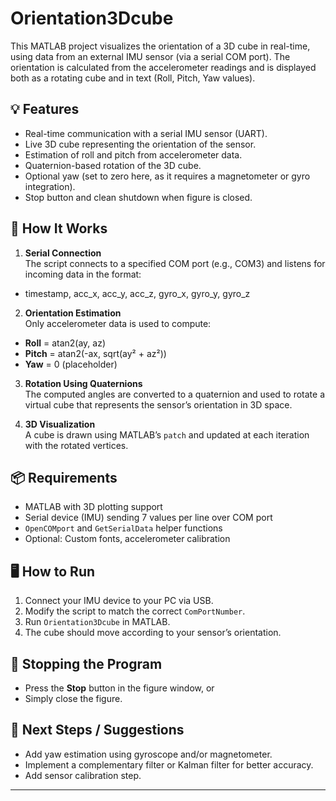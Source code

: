 # Orientation3Dcube

This MATLAB project visualizes the orientation of a 3D cube in real-time, using data from an external IMU sensor (via a serial COM port). The orientation is calculated from the accelerometer readings and is displayed both as a rotating cube and in text (Roll, Pitch, Yaw values).

## 💡 Features

- Real-time communication with a serial IMU sensor (UART).
- Live 3D cube representing the orientation of the sensor.
- Estimation of roll and pitch from accelerometer data.
- Quaternion-based rotation of the 3D cube.
- Optional yaw (set to zero here, as it requires a magnetometer or gyro integration).
- Stop button and clean shutdown when figure is closed.

## 🔧 How It Works

1. **Serial Connection**  
   The script connects to a specified COM port (e.g., COM3) and listens for incoming data in the format:

+ timestamp, acc_x, acc_y, acc_z, gyro_x, gyro_y, gyro_z

2. **Orientation Estimation**  
Only accelerometer data is used to compute:
- **Roll** = atan2(ay, az)
- **Pitch** = atan2(-ax, sqrt(ay² + az²))
- **Yaw** = 0 (placeholder)

3. **Rotation Using Quaternions**  
The computed angles are converted to a quaternion and used to rotate a virtual cube that represents the sensor’s orientation in 3D space.

4. **3D Visualization**  
A cube is drawn using MATLAB’s `patch` and updated at each iteration with the rotated vertices.

## 📦 Requirements

- MATLAB with 3D plotting support
- Serial device (IMU) sending 7 values per line over COM port
- `OpenCOMport` and `GetSerialData` helper functions
- Optional: Custom fonts, accelerometer calibration

## 🖥️ How to Run

1. Connect your IMU device to your PC via USB.
2. Modify the script to match the correct `ComPortNumber`.
3. Run `Orientation3Dcube` in MATLAB.
4. The cube should move according to your sensor’s orientation.

## 🛑 Stopping the Program

- Press the **Stop** button in the figure window, or
- Simply close the figure.

## 🔄 Next Steps / Suggestions

- Add yaw estimation using gyroscope and/or magnetometer.
- Implement a complementary filter or Kalman filter for better accuracy.
- Add sensor calibration step.

---
